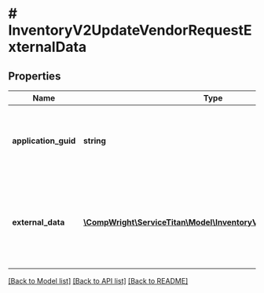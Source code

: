 # # InventoryV2UpdateVendorRequestExternalData

## Properties

Name | Type | Description | Notes
------------ | ------------- | ------------- | -------------
**application_guid** | **string** | Items that are created with a specific guid, could be fetched/updated/removed only when the same application guid is provided. |
**external_data** | [**\CompWright\ServiceTitan\Model\InventoryV2ExternalDataModel[]**](InventoryV2ExternalDataModel.md) | External data list. This list must include all of the external data for the job. If job A has custom data with keys X and Y and this field only contains an item with a key X, then custom data with a key Y on job A will be removed. |

[[Back to Model list]](../../README.md#models) [[Back to API list]](../../README.md#endpoints) [[Back to README]](../../README.md)
